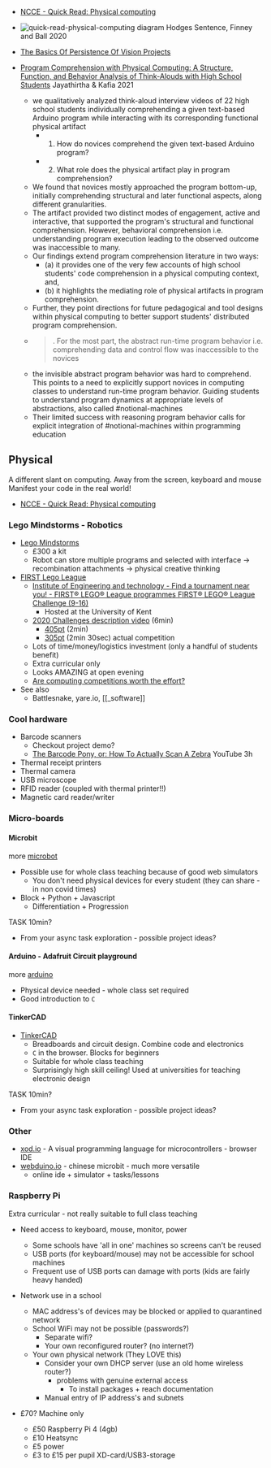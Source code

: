 
* [NCCE - Quick Read: Physical computing](https://blog.teachcomputing.org/quick-read-physical-computing/)
* ![quick-read-physical-computing diagram](https://blog.teachcomputing.org/content/images/2021/09/QR_16_Diagram_A.png) Hodges Sentence, Finney and Ball 2020

* [The Basics Of Persistence Of Vision Projects](https://hackaday.com/2019/10/29/the-basics-of-persistence-of-vision-projects/)


* [Program Comprehension with Physical Computing: A Structure, Function, and Behavior Analysis of Think-Alouds with High School Students](https://dl.acm.org/doi/10.1145/3430665.3456371) Jayathirtha & Kafia 2021
    * we qualitatively analyzed think-aloud interview videos of 22 high school students individually comprehending a given text-based Arduino program while interacting with its corresponding functional physical artifact 
        * 1. How do novices comprehend the given text-based Arduino program? 
        * 2. What role does the physical artifact play in program comprehension?
    * We found that novices mostly approached the program bottom-up, initially comprehending structural and later functional aspects, along different granularities. 
    * The artifact provided two distinct modes of engagement, active and interactive, that supported the program's structural and functional comprehension. However, behavioral comprehension i.e. understanding program execution leading to the observed outcome was inaccessible to many. 
    * Our findings extend program comprehension literature in two ways: 
        * (a) it provides one of the very few accounts of high school students' code comprehension in a physical computing context, and, 
        * (b) it highlights the mediating role of physical artifacts in program comprehension. 
    * Further, they point directions for future pedagogical and tool designs within physical computing to better support students' distributed program comprehension.
    * > . For the most part, the abstract run-time program behavior i.e. comprehending data and control flow was inaccessible to the novices
    * the invisible abstract program behavior was hard to comprehend. This points to a need to explicitly support novices in computing classes to understand run-time program behavior. Guiding students to understand program dynamics at appropriate levels of abstractions, also called #notional-machines
    * Their limited success with reasoning program behavior calls for explicit integration of #notional-machines within programming education


Physical 
---------

A different slant on computing. Away from the screen, keyboard and mouse
Manifest your code in the real world!

* [NCCE - Quick Read: Physical computing](https://blog.teachcomputing.org/quick-read-physical-computing/)

### Lego Mindstorms - Robotics

* [Lego Mindstorms](https://www.lego.com/en-gb/themes/mindstorms)
    * £300 a kit
    * Robot can store multiple programs and selected with interface -> recombination attachments -> physical creative thinking
* [FIRST Lego League](https://www.firstlegoleague.org/)
    * [Institute of Engineering and technology - Find a tournament near you! - FIRST® LEGO® League programmes FIRST® LEGO® League Challenge (9-16)](https://education.theiet.org/first-lego-league-programmes/challenge/find-a-tournament-near-you/)
        * Hosted at the University of Kent
    * [2020 Challenges description video](https://www.youtube.com/watch?v=QeN0hkyF5XQ) (6min)
        * [405pt](https://www.youtube.com/watch?v=OVtsmME6S9Q) (2min)
        * [305pt](https://www.youtube.com/watch?v=iIAiIwWNcas) (2min 30sec) actual competition
    * Lots of time/money/logistics investment (only a handful of students benefit)
    * Extra curricular only
    * Looks AMAZING at open evening
    * [Are computing competitions worth the effort?](https://helloworld.raspberrypi.org/articles/are-computing-competitions-worth-the-effort)
* See also
    * Battlesnake, yare.io, [[_software]]

### Cool hardware

* Barcode scanners
    * Checkout project demo?
    * [The Barcode Pony, or: How To Actually Scan A Zebra](https://www.youtube.com/watch?v=3VcgW_AdDPw) YouTube 3h
* Thermal receipt printers
* Thermal camera
* USB microscope
* RFID reader (coupled with thermal printer!!)
* Magnetic card reader/writer


### Micro-boards

#### Microbit

more [microbot](../physicalProgramming/microbit/README.md)

* Possible use for whole class teaching because of good web simulators
    * You don't need physical devices for every student (they can share - in non covid times)
* Block + Python + Javascript
    * Differentiation + Progression

TASK 10min?
* From your async task exploration - possible project ideas?


#### Arduino - Adafruit Circuit playground

more [arduino](../physicalProgramming/arduino/README.md)

* Physical device needed - whole class set required
* Good introduction to `C`

#### TinkerCAD

* [TinkerCAD](https://www.tinkercad.com/)
    * Breadboards and circuit design. Combine code and electronics
    * `C` in the browser. Blocks for beginners
    * Suitable for whole class teaching
    * Surprisingly high skill ceiling! Used at universities for teaching electronic design

TASK 10min?
* From your async task exploration - possible project ideas?

### Other

* [xod.io](https://xod.io/) - A visual programming language for microcontrollers - browser IDE
* [webduino.io](https://webduino.io/en/) - chinese microbit - much more versatile
    * online ide + simulator + tasks/lessons


### Raspberry Pi

Extra curricular - not really suitable to full class teaching

* Need access to keyboard, mouse, monitor, power
    * Some schools have 'all in one' machines so screens can't be reused
    * USB ports (for keyboard/mouse) may not be accessible for school machines
    * Frequent use of USB ports can damage with ports (kids are fairly heavy handed)

* Network use in a school
    * MAC address's of devices may be blocked or applied to quarantined network
    * School WiFi may not be possible (passwords?)
        * Separate wifi?
        * Your own reconfigured router? (no internet?)
    * Your own physical network (They LOVE this)
        * Consider your own DHCP server (use an old home wireless router?)
            * problems with genuine external access
                * To install packages + reach documentation
        * Manual entry of IP address's and subnets

* £70? Machine only
    * £50 Raspberry Pi 4 (4gb)
    * £10 Heatsync
    * £5 power
    * £3 to £15 per pupil XD-card/USB3-storage
